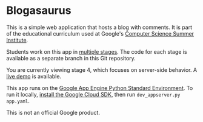 # Blogasaurus

This is a simple web application that hosts a blog with comments. It is part of
the educational curriculum used at Google's [Computer Science Summer
Institute](https://edu.google.com/resources/programs/computer-science-summer-institute/).

Students work on this app in [multiple stages](INSTRUCTIONS.md). The code for
each stage is available as a separate branch in this Git repository.

You are currently viewing stage 4, which focuses on server-side behavior. A
[live demo](https://cssi-blogasaurus-stage-4.appspot.com/) is available.

This app runs on the [Google App Engine Python Standard
Environment](https://cloud.google.com/appengine/docs/standard/python/). To run
it locally, [install the Google Cloud
SDK](https://cloud.google.com/appengine/docs/standard/python/download), then run
`dev_appserver.py app.yaml`.

This is not an official Google product.
